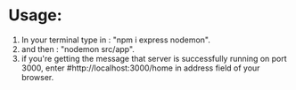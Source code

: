 # Usage:

1. In your terminal type in : "npm i express nodemon".
2. and then : "nodemon src/app".
3. if you're getting the message that server is successfully running on port 3000, enter #http://localhost:3000/home in address field of your browser.
